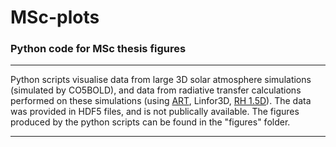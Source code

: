 # MSc-plots

### Python code for MSc thesis figures

---

Python scripts visualise data from large 3D solar atmosphere simulations (simulated by CO5BOLD), and data from radiative transfer calculations performed on these simulations (using [ART](https://github.com/SolarAlma/ART), Linfor3D, [RH 1.5D](https://github.com/ITA-Solar/rh)). The data was provided in HDF5 files, and is not publically available. The figures produced by the python scripts can be found in the "figures" folder.

---

